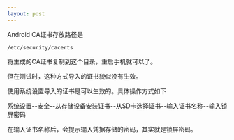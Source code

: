 ```yaml
---
layout: post
---
```




Android CA证书存放路径是

`/etc/security/cacerts`

将生成的CA证书复制到这个目录，重启手机就可以了。

但在测试时，这种方式导入的证书貌似没有生效。

使用系统设置导入的证书是可以生效的。具体操作方式如下

系统设置--安全--从存储设备安装证书--从SD卡选择证书--输入证书名称--输入锁屏密码

在输入证书名称后，会提示输入凭据存储的密码，其实就是锁屏密码。